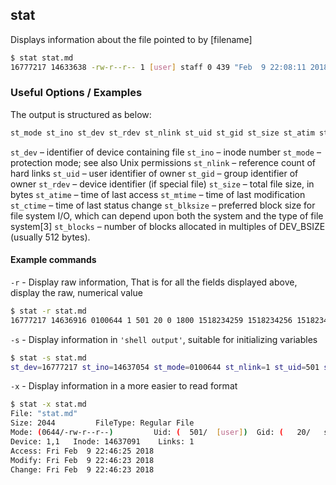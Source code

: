 ---
---

stat
-------
Displays information about the file pointed to by [filename]
~~~ bash
$ stat stat.md
16777217 14633638 -rw-r--r-- 1 [user] staff 0 439 "Feb  9 22:08:11 2018" "Feb  9 22:08:08 2018" "Feb  9 22:08:08 2018" "Feb  9 21:29:18 2018" 4096 8 0x40 stat.md
~~~

<!--more-->

### Useful Options / Examples
The output is structured as below:
~~~ bash
st_mode st_ino st_dev st_rdev st_nlink st_uid st_gid st_size st_atim st_mtim st_ctim st_blksize st_blocks
~~~
`st_dev` – identifier of device containing file
`st_ino` – inode number
`st_mode` – protection mode; see also Unix permissions
`st_nlink` – reference count of hard links
`st_uid` – user identifier of owner
`st_gid` – group identifier of owner
`st_rdev` – device identifier (if special file)
`st_size` – total file size, in bytes
`st_atime` – time of last access
`st_mtime` – time of last modification
`st_ctime` – time of last status change
`st_blksize` – preferred block size for file system I/O, which can depend upon both the system and the type of file system[3]
`st_blocks` – number of blocks allocated in multiples of DEV_BSIZE (usually 512 bytes).
#### Example commands
`-r` - Display raw information, That is for all the fields displayed above, display the raw, numerical value
~~~ bash
$ stat -r stat.md
16777217 14636916 0100644 1 501 20 0 1800 1518234259 1518234256 1518234256 1518229758 4096 8 64 stat.md
~~~
<!--##### Break it down-->
`-s` - Display information in `'shell output'`,  suitable for initializing variables
~~~ bash
$ stat -s stat.md
st_dev=16777217 st_ino=14637054 st_mode=0100644 st_nlink=1 st_uid=501 st_gid=20 st_rdev=0 st_size=1905 st_atime=1518234359 st_mtime=1518234357 st_ctime=1518234357 st_birthtime=1518229758 st_blksize=4096 st_blocks=8 st_flags=64
~~~
`-x` - Display information in a more easier to read format
~~~ bash
$ stat -x stat.md
File: "stat.md"
Size: 2044         FileType: Regular File
Mode: (0644/-rw-r--r--)         Uid: (  501/  [user])  Gid: (   20/   staff)
Device: 1,1   Inode: 14637091    Links: 1
Access: Fri Feb  9 22:46:25 2018
Modify: Fri Feb  9 22:46:23 2018
Change: Fri Feb  9 22:46:23 2018
~~~

